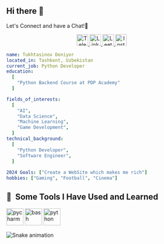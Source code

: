 ## Hi there 👋

Let's Connect and have a Chat!💬

<p align="center">
  <a href="https://t.me/iProgrammer_One" target="_blank">
    <img src="https://img.shields.io/badge/telegram-000000?style=for-the-badge&logo=Telegram&logoColor=white" alt="Telegram" height="30"/>
  </a>
  <a href="https://www.linkedin.com/in/doniyorbek-tukhtasinov-931ab9258" target="_blank">
    <img src="https://img.shields.io/badge/linkedin-0A66C2?style=for-the-badge&logo=linkedin&logoColor=white" alt="LinkedIn" height="30"/>
  </a>
  <a href="leetcode.com/u/Tukhtasinov/" target="_blank">
    <img src="https://img.shields.io/badge/leetcode-0A0A0A?style=for-the-badge&logo=leetcode&logoColor=white" alt="Leetcode" height="30"/>
  </a>
  <a href="https://www.instagram.com/doniyorbeck_/" target="_blank">
    <img src="https://img.shields.io/badge/instagram-E4405F?style=for-the-badge&logo=instagram&logoColor=white" alt="Instagram" height="30"/>
  </a>
</p>



<!--
**Tukhtasinov/Tukhtasinov** is a ✨ _special_ ✨ repository because its `README.md` (this file) appears on your GitHub profile.

Here are some ideas to get you started:
-->

```yaml
name: Tukhtasinov Doniyor
located_in: Tashkent, Uzbekistan
current_job: Python Developer
education:
  [
    "Python Backend Course at PDP Academy"
  ]

fields_of_interests:
  [
    "AI",
    "Data Science",
    "Machine Learning",
    "Game Development",
  ]
technical_background:
  [
    "Python Developer",
    "Software Engineer",
  ]
  
2024 Goals: ["Create a WebSite which makes me rich"]
hobbies: ["Gaming", "Football", "Cinema"]
```

<h2> 🚀 &nbsp;Some Tools I Have Used and Learned</h2>
<p align="left">
<img src="https://cdn.jsdelivr.net/gh/devicons/devicon/icons/pycharm/pycharm-original.svg" alt="pycharm" width="45" height="45"/>
<img src="https://cdn.jsdelivr.net/gh/devicons/devicon/icons/bash/bash-original.svg" alt="bash" width="45" height="45"/>
<img src="https://cdn.jsdelivr.net/gh/devicons/devicon/icons/python/python-original.svg" alt="python" width="45" height="45"/>
</p>



![Snake animation](https://github.com/Tukhtasinov/Tukhtasinov/blob/output/github-contribution-grid-snake.svg)

